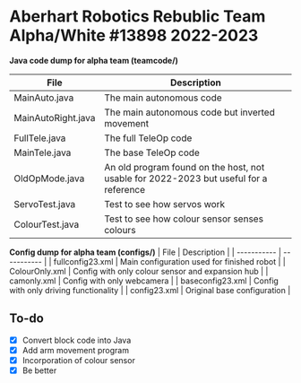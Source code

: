 # Aberhart Robotics Rebublic Team Alpha/White #13898 2022-2023

**Java code dump for alpha team (teamcode/)**

| File | Description |
| ----------- | ----------- |
| MainAuto.java | The main autonomous code |
| MainAutoRight.java | The main autonomous code but inverted movement |
| FullTele.java | The full TeleOp code |
| MainTele.java | The base TeleOp code |
| OldOpMode.java | An old program found on the host, not usable for 2022-2023 but useful for a reference |
| ServoTest.java | Test to see how servos work |
| ColourTest.java | Test to see how colour sensor senses colours |

**Config dump for alpha team (configs/)**
| File | Description |
| ----------- | ----------- |
| fullconfig23.xml | Main configuration used for finished robot |
| ColourOnly.xml | Config with only colour sensor and expansion hub |
| camonly.xml | Config with only webcamera |
| baseconfig23.xml | Config with only driving functionality |
| config23.xml | Original base configuration |



## To-do
- [x] Convert block code into Java
- [x] Add arm movement program
- [x] Incorporation of colour sensor
- [x] Be better
